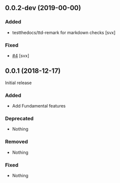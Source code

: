 ## 0.0.2-dev (2019-00-00)

### Added

- testthedocs/ttd-remark for markdown checks [svx]

### Fixed

- [#4](https://github.com/goreleaser/goreleaser/issues/602) [svx]


## 0.0.1 (2018-12-17)

Initial release

### Added

- Add Fundamental features

### Deprecated

- Nothing

### Removed

- Nothing

### Fixed

- Nothing

